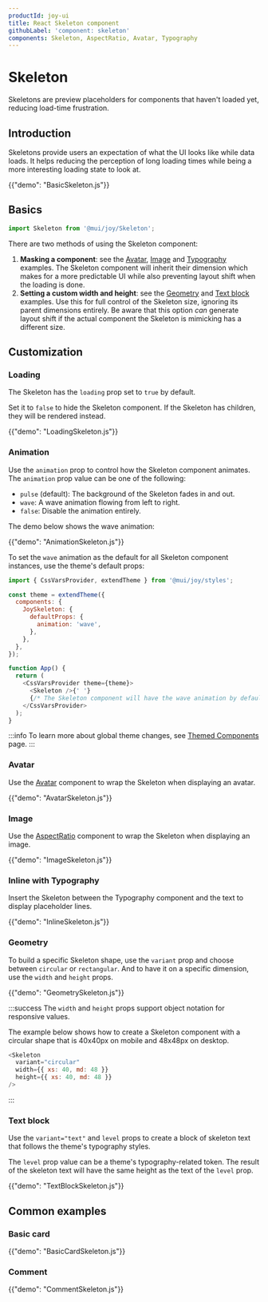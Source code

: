 ```yaml
---
productId: joy-ui
title: React Skeleton component
githubLabel: 'component: skeleton'
components: Skeleton, AspectRatio, Avatar, Typography
---
```


# Skeleton

<p class="description">Skeletons are preview placeholders for components that haven't loaded yet, reducing load-time frustration.</p>

## Introduction

Skeletons provide users an expectation of what the UI looks like while data loads.
It helps reducing the perception of long loading times while being a more interesting loading state to look at.

{{"demo": "BasicSkeleton.js"}}

## Basics

```jsx
import Skeleton from '@mui/joy/Skeleton';
```

There are two methods of using the Skeleton component:

1. **Masking a component**: see the [Avatar](#avatar), [Image](#image) and [Typography](#inline-with-typography) examples. The Skeleton component will inherit their dimension which makes for a more predictable UI while also preventing layout shift when the loading is done.
2. **Setting a custom width and height**: see the [Geometry](#geometry) and [Text block](#text-block) examples. Use this for full control of the Skeleton size, ignoring its parent dimensions entirely. Be aware that this option _can_ generate layout shift if the actual component the Skeleton is mimicking has a different size.

## Customization

### Loading

The Skeleton has the `loading` prop set to `true` by default.

Set it to `false` to hide the Skeleton component.
If the Skeleton has children, they will be rendered instead.

{{"demo": "LoadingSkeleton.js"}}

### Animation

Use the `animation` prop to control how the Skeleton component animates.
The `animation` prop value can be one of the following:

- `pulse` (default): The background of the Skeleton fades in and out.
- `wave`: A wave animation flowing from left to right.
- `false`: Disable the animation entirely.

The demo below shows the wave animation:

{{"demo": "AnimationSkeleton.js"}}

To set the `wave` animation as the default for all Skeleton component instances, use the theme's default props:

```js
import { CssVarsProvider, extendTheme } from '@mui/joy/styles';

const theme = extendTheme({
  components: {
    JoySkeleton: {
      defaultProps: {
        animation: 'wave',
      },
    },
  },
});

function App() {
  return (
    <CssVarsProvider theme={theme}>
      <Skeleton />{' '}
      {/* The Skeleton component will have the wave animation by default */}
    </CssVarsProvider>
  );
}
```

:::info
To learn more about global theme changes, see [Themed Components](/joy-ui/customization/themed-components/) page.
:::

### Avatar

Use the [Avatar](/joy-ui/react-avatar/) component to wrap the Skeleton when displaying an avatar.

{{"demo": "AvatarSkeleton.js"}}

### Image

Use the [AspectRatio](/joy-ui/react-aspect-ratio/) component to wrap the Skeleton when displaying an image.

{{"demo": "ImageSkeleton.js"}}

### Inline with Typography

Insert the Skeleton between the Typography component and the text to display placeholder lines.

{{"demo": "InlineSkeleton.js"}}

### Geometry

To build a specific Skeleton shape, use the `variant` prop and choose between `circular` or `rectangular`.
And to have it on a specific dimension, use the `width` and `height` props.

{{"demo": "GeometrySkeleton.js"}}

:::success
The `width` and `height` props support object notation for responsive values.

The example below shows how to create a Skeleton component with a circular shape that is 40x40px on mobile and 48x48px on desktop.

```js
<Skeleton
  variant="circular"
  width={{ xs: 40, md: 48 }}
  height={{ xs: 40, md: 48 }}
/>
```

:::

### Text block

Use the `variant="text"` and `level` props to create a block of skeleton text that follows the theme's typography styles.

The `level` prop value can be a theme's typography-related token.
The result of the skeleton text will have the same height as the text of the `level` prop.

{{"demo": "TextBlockSkeleton.js"}}

## Common examples

### Basic card

{{"demo": "BasicCardSkeleton.js"}}

### Comment

{{"demo": "CommentSkeleton.js"}}
